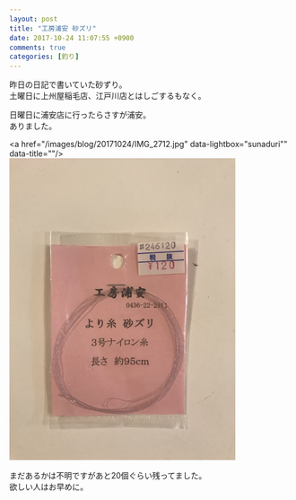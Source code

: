 ```yaml
---
layout: post
title: "工房浦安 砂ズリ"
date: 2017-10-24 11:07:55 +0900
comments: true
categories: [釣り]
---
```


昨日の日記で書いていた砂ずり。  
土曜日に上州屋稲毛店、江戸川店とはしごするもなく。  
  
日曜日に浦安店に行ったらさすが浦安。  
ありました。  
  
    
<!-- more -->    
    
<script async src="//pagead2.googlesyndication.com/pagead/js/adsbygoogle.js"></script>    
<ins class="adsbygoogle"    
     style="display:block; text-align:center;"    
     data-ad-layout="in-article"    
     data-ad-format="fluid"    
     data-ad-client="ca-pub-7039502723411845"    
     data-ad-slot="8206045005"></ins>    
<script>    
     (adsbygoogle = window.adsbygoogle || []).push({});    
</script>    
    
  
<a href="/images/blog/20171024/IMG_2712.jpg" data-lightbox="sunaduri"" data-title=""/>  
  <img src="/images/blog/20171024/IMG_2712.jpg" style="width: 80%;">        
</a>  
  
まだあるかは不明ですがあと20個ぐらい残ってました。  
欲しい人はお早めに。  
